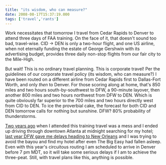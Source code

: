 ```yaml
---
title: "its wisdom, who can measure?"
date: 2008-08-17T15:37:19.000
tags: ['travel','rants']
---
```


Work necessitates that tomorrow I travel from Cedar Rapids to Denver to attend three days of FAA training. On the face of it, that doesn't sound too bad, travel-wise. CID -> DEN is only a two-hour flight, and one US airline, when not eternally funding the estate of George Gershwin with its advertising budget, provides three daily non-stop flights from our fair city to the Mile-High.

But wait! This is no ordinary travel planning. This is corporate travel! Per the guidelines of our corporate travel policy (its wisdom, who can measure?) I have been routed on a different airline from Cedar Rapids first to Dallas-Fort Worth, and only _then_ to Denver. For those scoring along at home, that's 850 miles and two hours south-by-southwest to DFW, a 90-minute layover, then another 800 miles and two hours northwest from DFW to DEN. Which is quite obviously far superior to the 700 miles and two hours directly west from CID to DEN. To ice the proverbial cake, the forecast for both CID and DEN tomorrow calls for nothing but sunshine. DFW? 80% probability of thunderstorms.

[Two years ago](/06/06/atlanta-impressions/) when I attended this training travel was a mess and I ended up driving through downtown Atlanta at midnight searching for my hotel; [last year DFW gave me delays heading to New Orleans](/07/07/new-orleans-faa-sw-der-conference/) and I was trying to avoid the bayou and find my hotel after even The Big Easy had fallen asleep. Even with this year's circuitous routing I am scheduled to arrive in Denver before 7 pm MDT, so it will take some serious delays if I am to achieve the three-peat. Still, with travel plans like this, anything is possible.
